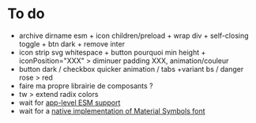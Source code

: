 # To do

- archive dirname esm + icon children/preload + wrap div + self-closing toggle + btn dark + remove inter
- icon strip svg whitespace + button pourquoi min height + iconPosition="XXX" > diminuer padding XXX, animation/couleur
- button dark / checkbox quicker animation / tabs +variant bs / danger rose > red
- faire ma propre librairie de composants ?
- tw > extend radix colors
- wait for [app-level ESM support](https://github.com/vercel/next.js/discussions/59455)
- wait for a [native implementation of Material Symbols font](https://github.com/vercel/next.js/discussions/42881)
